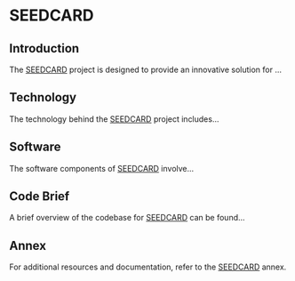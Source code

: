 # SEEDCARD

## Introduction
The [SEEDCARD](https://seedcard.github.io/website/index.html) project is designed to provide an innovative solution for ...

## Technology
The technology behind the [SEEDCARD](https://seedcard.github.io/website/index.html) project includes...

## Software
The software components of [SEEDCARD](https://seedcard.github.io/website/index.html) involve...

## Code Brief
A brief overview of the codebase for [SEEDCARD](https://seedcard.github.io/website/index.html) can be found...

## Annex
For additional resources and documentation, refer to the [SEEDCARD](https://seedcard.github.io/website/index.html) annex.
